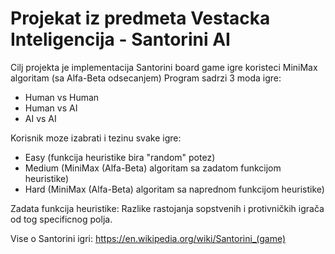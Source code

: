 # Projekat iz predmeta Vestacka Inteligencija - Santorini AI
Cilj projekta je implementacija Santorini board game igre koristeci MiniMax 
algoritam (sa Alfa-Beta odsecanjem)
Program sadrzi 3 moda igre:
- Human vs Human
- Human vs AI
- AI vs AI

Korisnik moze izabrati i tezinu svake igre:
- Easy (funkcija heuristike bira "random" potez)
- Medium (MiniMax (Alfa-Beta) algoritam sa zadatom funkcijom heuristike)
- Hard (MiniMax (Alfa-Beta) algoritam sa naprednom funkcijom heuristike)

Zadata funkcija heuristike: Razlike rastojanja sopstvenih i protivničkih igrača od tog specificnog polja.

Vise o Santorini igri: https://en.wikipedia.org/wiki/Santorini_(game)
